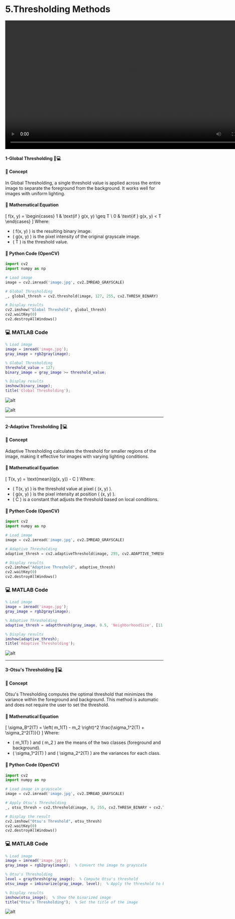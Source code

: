
# 5.Thresholding Methods

<video width="800" height="410" controls>
    <source src="photows/thresholdingtechniques.mp4" type="video/mp4">
    Your browser does not support the video tag.
  </video


---
#### 1-Global Thresholding 🐍💻

#### 🌟 Concept

In Global Thresholding, a single threshold value is applied across the entire image to separate the foreground from the background. It works well for images with uniform lighting.

#### 🧮 Mathematical Equation
\[
f(x, y) = 
\begin{cases} 
1 & \text{if } g(x, y) \geq T \\
0 & \text{if } g(x, y) < T 
\end{cases}
\]
Where:
- \( f(x, y) \) is the resulting binary image.
- \( g(x, y) \) is the pixel intensity of the original grayscale image.
- \( T \) is the threshold value.

#### 🐍 Python Code (OpenCV)

```python
import cv2
import numpy as np

# Load image
image = cv2.imread('image.jpg', cv2.IMREAD_GRAYSCALE)

# Global Thresholding
_, global_thresh = cv2.threshold(image, 127, 255, cv2.THRESH_BINARY)

# Display results
cv2.imshow("Global Threshold", global_thresh)
cv2.waitKey(0)
cv2.destroyAllWindows()

```
### 💻 MATLAB Code
```Matlab
% Load image
image = imread('image.jpg');
gray_image = rgb2gray(image);

% Global Thresholding
threshold_value = 127;
binary_image = gray_image >= threshold_value;

% Display results
imshow(binary_image);
title('Global Thresholding');

```
![alt](photows/Global4Thresholding.jpg)

![alt](photows/GlobalThresholding.jpg)

---
#### 2-Adaptive Thresholding 🐍💻

#### 🌈 Concept
Adaptive Thresholding calculates the threshold for smaller regions of the image, making it effective for images with varying lighting conditions.

#### 🧮 Mathematical Equation
\[
T(x, y) = \text{mean}(g(x, y)) - C
\]
Where:
- \( T(x, y) \) is the threshold value at pixel \( (x, y) \).
- \( g(x, y) \) is the pixel intensity at position \( (x, y) \).
- \( C \) is a constant that adjusts the threshold based on local conditions.

#### 🐍 Python Code (OpenCV)

```python
import cv2
import numpy as np

# Load image
image = cv2.imread('image.jpg', cv2.IMREAD_GRAYSCALE)

# Adaptive Thresholding
adaptive_thresh = cv2.adaptiveThreshold(image, 255, cv2.ADAPTIVE_THRESH_MEAN_C, cv2.THRESH_BINARY, 11, 2)

# Display results
cv2.imshow("Adaptive Threshold", adaptive_thresh)
cv2.waitKey(0)
cv2.destroyAllWindows()
```
### 💻 MATLAB Code

```Matlab
% Load image
image = imread('image.jpg');
gray_image = rgb2gray(image);

% Adaptive Thresholding
adaptive_thresh = adaptthresh(gray_image, 0.5, 'NeighborhoodSize', [11 11]);

% Display results
imshow(adaptive_thresh);
title('Adaptive Thresholding');

```
![alt](photows/OpenCV_Adaptive_Thresholding.png)

---

#### 3-Otsu's Thresholding 🐍💻

#### 🎯 Concept
Otsu's Thresholding computes the optimal threshold that minimizes the variance within the foreground and background. This method is automatic and does not require the user to set the threshold.

#### 🧮 Mathematical Equation
\[
\sigma_B^2(T) = \left( m_1(T) - m_2 \right)^2 \frac{\sigma_1^2(T) + \sigma_2^2(T)}{}
\]
Where:
- \( m_1(T) \) and \( m_2 \) are the means of the two classes (foreground and background).
- \( \sigma_1^2(T) \) and \( \sigma_2^2(T) \) are the variances for each class.

#### 🐍 Python Code (OpenCV)

```python
import cv2
import numpy as np

# Load image in grayscale
image = cv2.imread('image.jpg', cv2.IMREAD_GRAYSCALE)

# Apply Otsu's Thresholding
_, otsu_thresh = cv2.threshold(image, 0, 255, cv2.THRESH_BINARY + cv2.THRESH_OTSU)

# Display the result
cv2.imshow("Otsu's Threshold", otsu_thresh)
cv2.waitKey(0)
cv2.destroyAllWindows()

```
### 💻 MATLAB Code 
```Matlab 
% Load image
image = imread('image.jpg');
gray_image = rgb2gray(image);  % Convert the image to grayscale

% Otsu's Thresholding
level = graythresh(gray_image);  % Compute Otsu's threshold
otsu_image = imbinarize(gray_image, level);  % Apply the threshold to binarize the image

% Display results
imshow(otsu_image);  % Show the binarized image
title("Otsu's Thresholding");  % Set the title of the image

```
![alt](photows/Otsu's-Thresholding.png)
